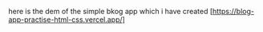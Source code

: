here is the dem of the simple bkog app which i have created [https://blog-app-practise-html-css.vercel.app/]
